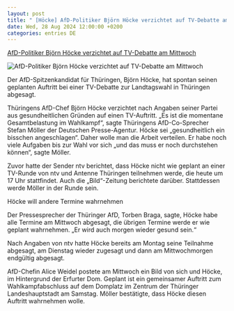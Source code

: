 ```yaml
---
layout: post
title: " [Höcke] AfD-Politiker Björn Höcke verzichtet auf TV-Debatte am Mittwoch"
date: Wed, 28 Aug 2024 12:00:00 +0200
categories: entries DE
---
```

[AfD-Politiker Björn Höcke verzichtet auf TV-Debatte am Mittwoch](https://www.noz.de/deutschland-welt/politik/artikel/berichte-bjoern-hoecke-zieht-sich-vorlaeufig-aus-wahlkampf-zurueck-47655181)

![AfD-Politiker Björn Höcke verzichtet auf TV-Debatte am Mittwoch](https://images.noz-mhn.de/img/47655134/crop/cbase_16_9-w1200/61548688/2114359754/bjrn-hcke.jpg)

Der AfD-Spitzenkandidat für Thüringen, Björn Höcke, hat spontan seinen geplanten Auftritt bei einer TV-Debatte zur Landtagswahl in Thüringen abgesagt.

Thüringens AfD-Chef Björn Höcke verzichtet nach Angaben seiner Partei aus gesundheitlichen Gründen auf einen TV-Auftritt. „Es ist die momentane Gesamtbelastung im Wahlkampf“, sagte Thüringens AfD-Co-Sprecher Stefan Möller der Deutschen Presse-Agentur. Höcke sei „gesundheitlich ein bisschen angeschlagen“. Daher wolle man die Arbeit verteilen. Er habe noch viele Aufgaben bis zur Wahl vor sich „und das muss er noch durchstehen können“, sagte Möller.

Zuvor hatte der Sender ntv berichtet, dass Höcke nicht wie geplant an einer TV-Runde von ntv und Antenne Thüringen teilnehmen werde, die heute um 17 Uhr stattfindet. Auch die „Bild“-Zeitung berichtete darüber. Stattdessen werde Möller in der Runde sein.

Höcke will andere Termine wahrnehmen

Der Pressesprecher der Thüringer AfD, Torben Braga, sagte, Höcke habe alle Termine am Mittwoch abgesagt, die übrigen Termine werde er wie geplant wahrnehmen. „Er wird auch morgen wieder gesund sein.“

Nach Angaben von ntv hatte Höcke bereits am Montag seine Teilnahme abgesagt, am Dienstag wieder zugesagt und dann am Mittwochmorgen endgültig abgesagt.

AfD-Chefin Alice Weidel postete am Mittwoch ein Bild von sich und Höcke, im Hintergrund der Erfurter Dom. Geplant ist ein gemeinsamer Auftritt zum Wahlkampfabschluss auf dem Domplatz im Zentrum der Thüringer Landeshauptstadt am Samstag. Möller bestätigte, dass Höcke diesen Auftritt wahrnehmen wolle.

